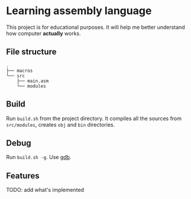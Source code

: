 # Learning assembly language

This project is for educational purposes. It will help me better understand how computer **actually** works.

## File structure
```
.
├── macros
└── src
    ├── main.asm
    └── modules
```

## Build

Run ```build.sh``` from the project directory.
It compiles all the sources from ```src/modules```, creates ```obj``` and ```bin``` directories.

## Debug

Run ```build.sh -g```. Use [gdb](https://sourceware.org/gdb/onlinedocs/gdb/).

## Features

TODO: add what's implemented
